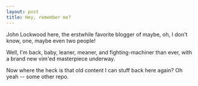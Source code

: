 ```yaml
---
layout: post
title: Hey, remember me? 
---
```


John Lockwood here, the erstwhile favorite blogger of maybe, oh, I don't know, one, maybe even two people! 

Well, I'm back, baby, leaner, meaner, and fighting-machiner than ever, with a brand new vim'ed masterpiece underway.

Now where the heck is that old content I can stuff back here again?  Oh yeah -- some other repo.
